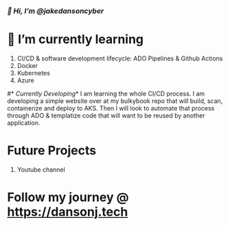 ### *👋 Hi, I’m @jakedansoncyber*

# **🌱 I’m currently learning** 
1. CI/CD & software development lifecycle: ADO Pipelines & Github Actions
2. Docker
3. Kubernetes
4. Azure

#* *Currently Developing**
I am learning the whole CI/CD process. I am developing a simple website over at my bulkybook repo that will build, scan, containerize and deploy to AKS. Then I will look to automate that process through ADO & templatize code that will want to be reused by another application.

# **Future Projects**
1. Youtube channel

# **Follow my journey @ https://dansonj.tech**
